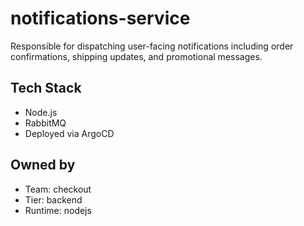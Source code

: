 # notifications-service

Responsible for dispatching user-facing notifications including order confirmations, shipping updates, and promotional messages.

## Tech Stack
- Node.js
- RabbitMQ
- Deployed via ArgoCD

## Owned by
- Team: checkout
- Tier: backend
- Runtime: nodejs
